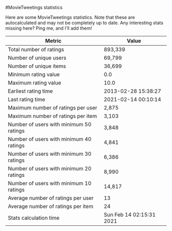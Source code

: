 #MovieTweetings statistics

Here are some MovieTweetings statistics. Note that these are autocalculated and may not be completely up to date. Any interesting stats missing here? Ping me, and I'll add them!

Metric | Value
--- | ---
Total number of ratings                 | 893,339
Number of unique users                  | 69,799
Number of unique items                  | 36,699
Minimum rating value                    | 0.0
Maximum rating value                    | 10.0
Earliest rating time                    | 2013-02-28 15:38:27
Last rating time                        | 2021-02-14 00:10:14
Maximum number of ratings per user      | 2,875
Maximum number of ratings per item      | 3,103
Number of users with minimum 50 ratings | 3,848
Number of users with minimum 40 ratings | 4,841
Number of users with minimum 30 ratings | 6,386
Number of users with minimum 20 ratings | 8,990
Number of users with minimum 10 ratings | 14,817
Average number of ratings per user      | 13
Average number of ratings per item      | 24
Stats calculation time                  | Sun Feb 14 02:15:31 2021

